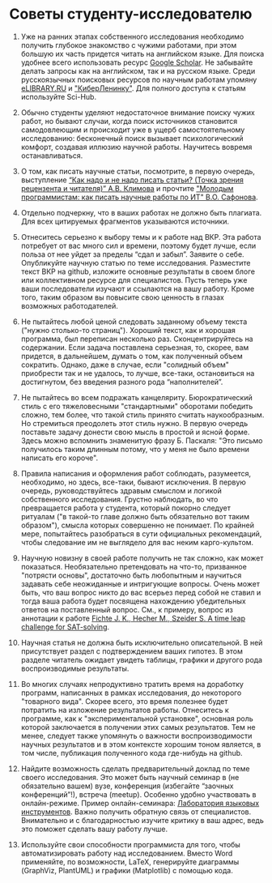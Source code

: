 ﻿# Советы студенту-исследователю

1. Уже на ранних этапах собственного исследования необходимо получить глубокое знакомство с чужими работами, при этом большую их часть придется читать на английском языке. Для поиска удобнее всего использовать ресурс [Google Scholar](https://scholar.google.com/). Не забывайте делать запросы как на английском, так и на русском языке. Среди русскоязычных поисковых ресурсов по научным работам упомяну [eLIBRARY.RU](https://www.elibrary.ru/defaultx.asp) и ["КиберЛенинку"](https://cyberleninka.ru/). Для полного доступа к статьям используйте Sci-Hub. 

1. Обычно студенты уделяют недостаточное внимание поиску чужих работ, но бывают случаи, когда поиск источников становится самодовлеющим и происходит уже в ущерб самостоятельному исследованию: бесконечный поиск вызывает психологический комфорт, создавая иллюзию научной работы. Научитесь вовремя останавливаться.

1. О том, как писать научные статьи, посмотрите, в первую очередь, выступление [“Как надо и не надо писать статьи? (Точка зрения рецензента и читателя)” А.В. Климова](https://www.youtube.com/watch?v=iZkeoNVVUiw) и прочтите ["Молодым программистам: как писать научные работы по ИТ" В.О. Сафонова](http://cte.eltech.ru/ojs/index.php/kio/article/view/1119/1116).

1. Отдельно подчеркну, что в ваших работах не должно быть плагиата. Для всех цитируемых фрагментов указываются источники.

1. Отнеситесь серьезно к выбору темы и к работе над ВКР. Эта работа потребует от вас много сил и времени, поэтому будет лучше, если польза от нее уйдет за пределы “сдал и забыл”. Заявите о себе. Опубликуйте научную статью по теме исследования. Разместите текст ВКР на github, изложите основные результаты в своем блоге или коллективном ресурсе для специалистов. Пусть теперь уже ваши последователи изучают и ссылаются на вашу работу. Кроме того, таким образом вы повысите свою ценность в глазах возможных работодателей.

1. Не пытайтесь любой ценой следовать заданному объему текста ("нужно столько-то страниц"). Хороший текст, как и хорошая программа, был переписан несколько раз. Сконцентрируйтесь на содержании. Если задача поставлена серьезная, то, скорее, вам придется, в дальнейшем, думать о том, как полученный объем сократить. Однако, даже в случае, если "солидный объем" приобрести так и не удалось, то лучше, все-таки, остановиться на достигнутом, без введения разного рода “наполнителей”.

1. Не пытайтесь во всем подражать канцеляриту. Бюрократический стиль с его тяжеловесными "стандартными" оборотами победить сложно, тем более, что такой стиль принято считать наукообразным. Но стремиться преодолеть этот стиль нужно. В первую очередь поставьте задачу донести свою мысль в простой и ясной форме. Здесь можно вспомнить знаменитую фразу Б. Паскаля: "Это письмо получилось таким длинным потому, что у меня не было времени написать его короче".

1. Правила написания и оформления работ соблюдать, разумеется, необходимо, но здесь, все-таки, бывают исключения. В первую очередь, руководствуйтесь здравым смыслом и логикой собственного исследования. Грустно наблюдать, во что превращается работа у студента, который покорно следует ритуалам ("в такой-то главе должно быть обязательно вот таким образом"), смысла которых совершенно не понимает. По крайней мере, попытайтесь разобраться в сути официальных рекомендаций, чтобы следование им не выглядело для вас неким карго-культом.

1. Научную новизну в своей работе получить не так сложно, как может показаться. Необязательно претендовать на что-то, призванное "потрясти основы", достаточно быть любопытным и научиться задавать себе неожиданные и интригующие вопросы. Очень может быть, что ваш вопрос никто до вас всерьез перед собой не ставил и тогда ваша работа будет посвящена нахождению убедительных ответов на поставленный вопрос. См., к примеру, вопрос из аннотации к работе [Fichte J. K., Hecher M., Szeider S. A time leap challenge for SAT-solving](https://arxiv.org/abs/2008.02215).

1. Научная статья не должна быть исключительно описательной. В ней присутствует раздел с подтверждением ваших гипотез. В этом разделе читатель ожидает увидеть таблицы, графики и другого рода воспроизводимые результаты.

1. Во многих случаях непродуктивно тратить время на доработку программ, написанных в рамках исследования, до некоторого "товарного вида". Скорее всего, это время полезнее будет потратить на изложение результатов работы. Отнеситесь к программе, как к "экспериментальной установке", основная роль которой заключается в получении этих самых результатов. Тем не менее, следует также упомянуть о важности воспроизводимости научных результатов и в этом контексте хорошим тоном является, в том числе, публикация полученного кода где-нибудь на github. 

1. Найдите возможность сделать предварительный доклад по теме своего исследования. Это может быть научный семинар в (не обязательно вашем) вузе, конференция (избегайте “заочных конференций”!), встреча (meetup). Особенно удобно участвовать в онлайн-режиме. Пример онлайн-семинара: [Лаборатория языковых инструментов](https://research.jetbrains.org/ru-ru/groups/plt_lab/seminars/). Важно получить обратную связь от специалистов. Внимательно и с благодарностью изучите критику в ваш адрес, ведь это поможет сделать вашу работу лучше.

1. Используйте свои способности программиста для того, чтобы автоматизировать работу над исследованием. Вместо Word применяйте, по возможности, LaTeX, генерируйте диаграммы (GraphViz, PlantUML) и графики (Matplotlib) с помощью кода.

